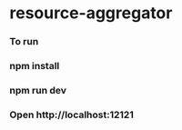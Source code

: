 # resource-aggregator

### To run
### npm install
### npm run dev

### Open http://localhost:12121

